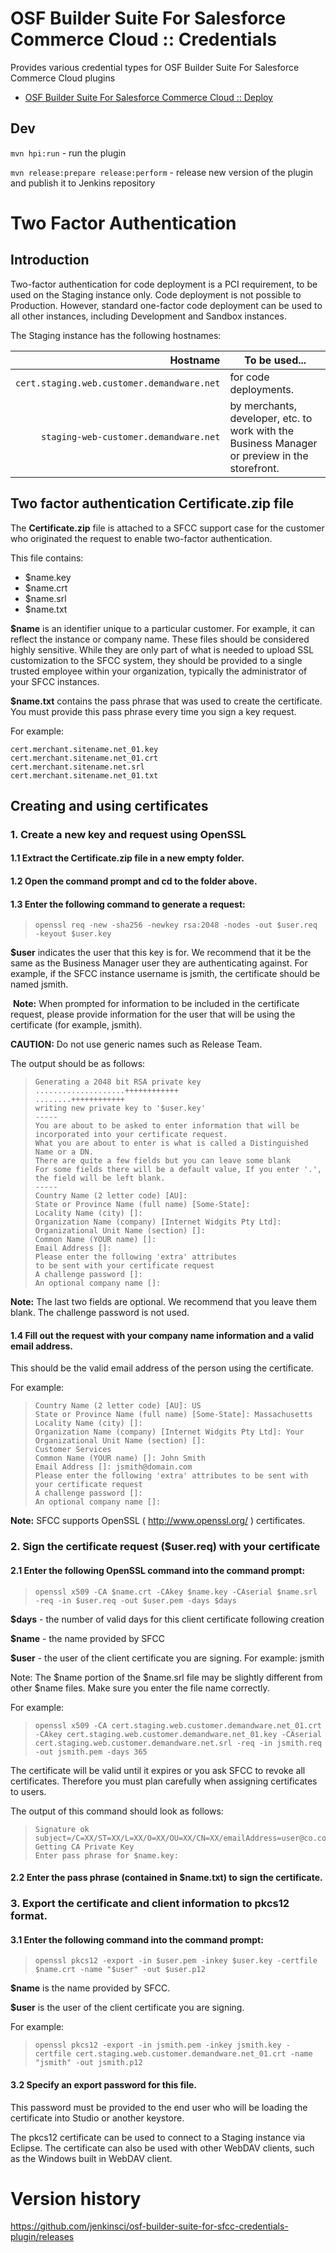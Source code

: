 # OSF Builder Suite For Salesforce Commerce Cloud :: Credentials
Provides various credential types for OSF Builder Suite For Salesforce Commerce Cloud plugins

-   [OSF Builder Suite For Salesforce Commerce Cloud ::
    Deploy](https://plugins.jenkins.io/osf-builder-suite-for-sfcc-deploy)

## Dev
`mvn hpi:run` - run the plugin

`mvn release:prepare release:perform` - release new version of the plugin and publish it to Jenkins repository


# Two Factor Authentication

## Introduction

Two-factor authentication for code deployment is a PCI requirement, to
be used on the Staging instance only. Code deployment is not possible to
Production. However, standard one-factor code deployment can be used to
all other instances, including Development and Sandbox instances.

The Staging instance has the following hostnames:

|                                    Hostname| To be used...                                                                                 |
|-------------------------------------------:|-----------------------------------------------------------------------------------------------|
|  `cert.staging.web.customer.demandware.net`| for code deployments.                                                                         |
|       `staging-web-customer.demandware.net`| by merchants, developer, etc. to work with the Business Manager or preview in the storefront. |

## Two factor authentication Certificate.zip file

The **Certificate.zip** file is attached to a SFCC support case for the
customer who originated the request to enable two-factor authentication.

This file contains:

-   $name.key
-   $name.crt
-   $name.srl
-   $name.txt

**$name** is an identifier unique to a particular customer. For example,
it can reflect the instance or company name. These files should be
considered highly sensitive. While they are only part of what is needed
to upload SSL customization to the SFCC system, they should be provided
to a single trusted employee within your organization, typically the
administrator of your SFCC instances.

**$name.txt** contains the pass phrase that was used to create the
certificate. You must provide this pass phrase every time you sign a key
request.

For example:

    cert.merchant.sitename.net_01.key  
    cert.merchant.sitename.net_01.crt  
    cert.merchant.sitename.net.srl  
    cert.merchant.sitename.net_01.txt  

 

## Creating and using certificates

### 1. Create a new key and request using OpenSSL

#### 1.1 Extract the Certificate.zip file in a new empty folder.

#### 1.2 Open the command prompt and cd to the folder above.

#### 1.3 Enter the following command to generate a request:

>     openssl req -new -sha256 -newkey rsa:2048 -nodes -out $user.req -keyout $user.key

**$user** indicates the user that this key is for. We recommend that it
be the same as the Business Manager user they are authenticating
against. For example, if the SFCC instance username is jsmith, the
certificate should be named jsmith.

 **Note:** When prompted for information to be included in the
certificate request, please provide information for the user that will
be using the certificate (for example, jsmith). 

**CAUTION:** Do not use generic names such as Release Team.

The output should be as follows:

>     Generating a 2048 bit RSA private key  
>     ....................++++++++++++  
>     ........++++++++++++  
>     writing new private key to '$user.key'  
>     -----  
>     You are about to be asked to enter information that will be incorporated into your certificate request.  
>     What you are about to enter is what is called a Distinguished Name or a DN.  
>     There are quite a few fields but you can leave some blank  
>     For some fields there will be a default value, If you enter '.', the field will be left blank.  
>     -----  
>     Country Name (2 letter code) [AU]:  
>     State or Province Name (full name) [Some-State]:  
>     Locality Name (city) []:  
>     Organization Name (company) [Internet Widgits Pty Ltd]:  
>     Organizational Unit Name (section) []:  
>     Common Name (YOUR name) []:  
>     Email Address []:  
>     Please enter the following 'extra' attributes  
>     to be sent with your certificate request  
>     A challenge password []:  
>     An optional company name []:  

**Note:** The last two fields are optional. We recommend that you leave
them blank. The challenge password is not used.

#### 1.4 Fill out the request with your company name information and a valid email address.

This should be the valid email address of the person using the
certificate.

For example:

>     Country Name (2 letter code) [AU]: US  
>     State or Province Name (full name) [Some-State]: Massachusetts  
>     Locality Name (city) []:  
>     Organization Name (company) [Internet Widgits Pty Ltd]: Your Organizational Unit Name (section) []:  
>     Customer Services  
>     Common Name (YOUR name) []: John Smith  
>     Email Address []: jsmith@domain.com  
>     Please enter the following 'extra' attributes to be sent with your certificate request  
>     A challenge password []:  
>     An optional company name []:

**Note:** SFCC supports OpenSSL ( <http://www.openssl.org/> )
certificates.

### 2. Sign the certificate request ($user.req) with your certificate

#### 2.1 Enter the following OpenSSL command into the command prompt:

>     openssl x509 -CA $name.crt -CAkey $name.key -CAserial $name.srl -req -in $user.req -out $user.pem -days $days

**$days** - the number of valid days for this client certificate
following creation

**$name** - the name provided by SFCC

**$user** - the user of the client certificate you are signing. For
example: jsmith

Note: The $name portion of the $name.srl file may be slightly different
from other $name files. Make sure you enter the file name correctly.

For example:

>     openssl x509 -CA cert.staging.web.customer.demandware.net_01.crt -CAkey cert.staging.web.customer.demandware.net_01.key -CAserial cert.staging.web.customer.demandware.net.srl -req -in jsmith.req -out jsmith.pem -days 365

The certificate will be valid until it expires or you ask SFCC to revoke
all certificates. Therefore you must plan carefully when assigning
certificates to users.

The output of this command should look as follows:

>     Signature ok  
>     subject=/C=XX/ST=XX/L=XX/O=XX/OU=XX/CN=XX/emailAddress=user@co.com  
>     Getting CA Private Key  
>     Enter pass phrase for $name.key:  

#### 2.2 Enter the pass phrase (contained in $name.txt) to sign the certificate.

### 3. Export the certificate and client information to pkcs12 format.

#### 3.1 Enter the following command into the command prompt:

>     openssl pkcs12 -export -in $user.pem -inkey $user.key -certfile $name.crt -name "$user" -out $user.p12

**$name** is the name provided by SFCC.

**$user** is the user of the client certificate you are signing.

For example:

>     openssl pkcs12 -export -in jsmith.pem -inkey jsmith.key -certfile cert.staging.web.customer.demandware.net_01.crt -name "jsmith" -out jsmith.p12

#### 3.2 Specify an export password for this file.

This password must be provided to the end user who will be loading the
certificate into Studio or another keystore.

The pkcs12 certificate can be used to connect to a Staging instance via
Eclipse. The certificate can also be used with other WebDAV clients,
such as the Windows built in WebDAV client.

# Version history

<https://github.com/jenkinsci/osf-builder-suite-for-sfcc-credentials-plugin/releases>